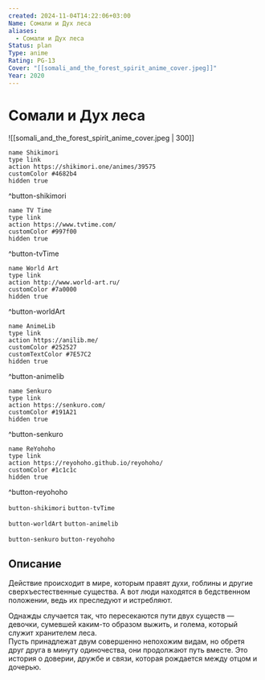 ```yaml
---
created: 2024-11-04T14:22:06+03:00
Name: Сомали и Дух леса
aliases:
  - Сомали и Дух леса
Status: plan
Type: anime
Rating: PG-13
Cover: "[[somali_and_the_forest_spirit_anime_cover.jpeg]]"
Year: 2020
---
```


# Сомали и Дух леса

![[somali_and_the_forest_spirit_anime_cover.jpeg | 300]]

```button
name Shikimori
type link
action https://shikimori.one/animes/39575
customColor #4682b4
hidden true
```
^button-shikimori

```button
name TV Time
type link
action https://www.tvtime.com/
customColor #997f00
hidden true
```
^button-tvTime

```button
name World Art
type link
action http://www.world-art.ru/
customColor #7a0000
hidden true
```
^button-worldArt

```button
name AnimeLib
type link
action https://anilib.me/
customColor #252527
customTextColor #7E57C2
hidden true
```
^button-animelib

```button
name Senkuro
type link
action https://senkuro.com/
customColor #191A21
hidden true
```
^button-senkuro

```button
name ReYohoho
type link
action https://reyohoho.github.io/reyohoho/
customColor #1c1c1c
hidden true
```
^button-reyohoho

`button-shikimori` `button-tvTime`

`button-worldArt` `button-animelib`

`button-senkuro` `button-reyohoho`

## Описание

Действие происходит в мире, которым правят духи, гоблины и другие сверхъестественные существа. А вот люди находятся в бедственном положении, ведь их преследуют и истребляют.

Однажды случается так, что пересекаются пути двух существ — девочки, сумевшей каким-то образом выжить, и голема, который служит хранителем леса.  
Пусть принадлежат двум совершенно непохожим видам, но обретя друг друга в минуту одиночества, они продолжают путь вместе. Это история о доверии, дружбе и связи, которая рождается между отцом и дочерью.
